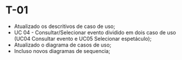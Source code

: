 # T-01
- Atualizado os descritivos de caso de uso;
- UC 04 - Consultar/Selecionar evento dividido em dois caso de uso (UC04 Consultar evento e UC05 Selecionar espetáculo);
- Atualizado o diagrama de casos de uso;
- Incluso novos diagramas de sequencia;
